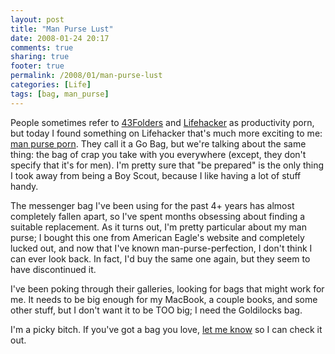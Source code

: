```yaml
---
layout: post
title: "Man Purse Lust"
date: 2008-01-24 20:17
comments: true
sharing: true
footer: true
permalink: /2008/01/man-purse-lust
categories: [Life]
tags: [bag, man_purse]
---
```

People sometimes refer to <a href="http://www.43folders.com/">43Folders</a> and <a href="http://lifehacker.com/">Lifehacker</a> as productivity porn, but today I found something on Lifehacker that's much more exciting to me: <a href="http://lifehacker.com/software/go-bag/">man purse porn</a>.  They call it a Go Bag, but we're talking about the same thing: the bag of crap you take with you everywhere (except, they don't specify that it's for men).  I'm pretty sure that "be prepared" is the only thing I took away from being a Boy Scout, because I like having a lot of stuff handy.

The messenger bag I've been using for the past 4+ years has almost completely fallen apart, so I've spent months obsessing about finding a suitable replacement.  As it turns out, I'm pretty particular about my man purse; I bought this one from American Eagle's website and completely lucked out, and now that I've known man-purse-perfection, I don't think I can ever look back.  In fact, I'd buy the same one again, but they seem to have discontinued it.

I've been poking through their galleries, looking for bags that might work for me.  It needs to be big enough for my MacBook, a couple books, and some other stuff, but I don't want it to be TOO big; I need the Goldilocks bag.

I'm a picky bitch.  If you've got a bag you love, <a href="mailto:brock@brockli.com">let me know</a> so I can check it out.
